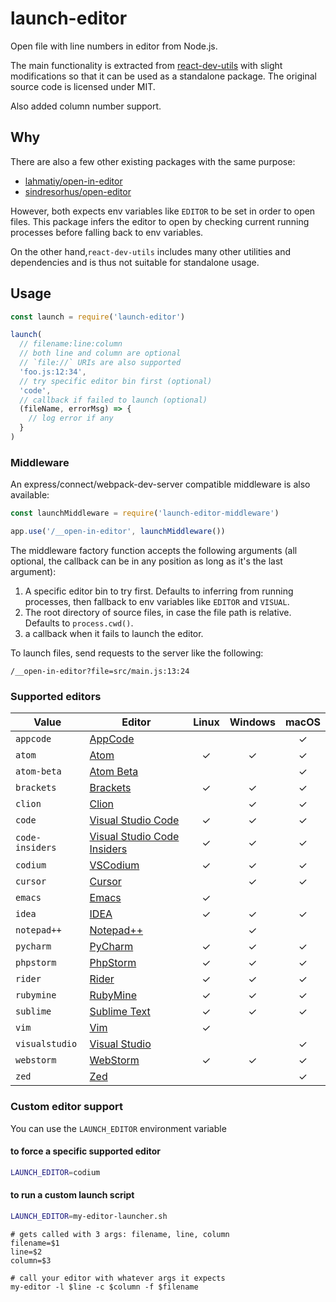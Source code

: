 # launch-editor

Open file with line numbers in editor from Node.js.

The main functionality is extracted from [react-dev-utils](https://github.com/facebookincubator/create-react-app/blob/master/packages/react-dev-utils/launchEditor.js) with slight modifications so that it can be used as a standalone package. The original source code is licensed under MIT.

Also added column number support.

## Why

There are also a few other existing packages with the same purpose:

- [lahmatiy/open-in-editor](https://github.com/lahmatiy/open-in-editor)
- [sindresorhus/open-editor](https://github.com/sindresorhus/open-editor)

However, both expects env variables like `EDITOR` to be set in order to open files. This package infers the editor to open by checking current running processes before falling back to env variables.

On the other hand,`react-dev-utils` includes many other utilities and dependencies and is thus not suitable for standalone usage.

## Usage

```js
const launch = require('launch-editor')

launch(
  // filename:line:column
  // both line and column are optional
  // `file://` URIs are also supported
  'foo.js:12:34',
  // try specific editor bin first (optional)
  'code',
  // callback if failed to launch (optional)
  (fileName, errorMsg) => {
    // log error if any
  }
)
```

### Middleware

An express/connect/webpack-dev-server compatible middleware is also available:

``` js
const launchMiddleware = require('launch-editor-middleware')

app.use('/__open-in-editor', launchMiddleware())
```

The middleware factory function accepts the following arguments (all optional, the callback can be in any position as long as it's the last argument):

1. A specific editor bin to try first. Defaults to inferring from running processes, then fallback to env variables like `EDITOR` and `VISUAL`.
2. The root directory of source files, in case the file path is relative. Defaults to `process.cwd()`.
3. a callback when it fails to launch the editor.

To launch files, send requests to the server like the following:

```text
/__open-in-editor?file=src/main.js:13:24
```

### Supported editors

| Value           | Editor                                                                 | Linux | Windows | macOS |
| --------------- | ---------------------------------------------------------------------- | :---: | :-----: |  :-:  |
| `appcode`       | [AppCode](https://www.jetbrains.com/objc/)                             |       |         |   ✓   |
| `atom`          | [Atom](https://atom.io/)                                               |  ✓    |   ✓     |   ✓   |
| `atom-beta`     | [Atom Beta](https://atom.io/beta)                                      |       |         |   ✓   |
| `brackets`      | [Brackets](http://brackets.io/)                                        |  ✓    |   ✓     |   ✓   |
| `clion`         | [Clion](https://www.jetbrains.com/clion/)                              |       |   ✓     |   ✓   |
| `code`          | [Visual Studio Code](https://code.visualstudio.com/)                   |  ✓    |   ✓     |   ✓   |
| `code-insiders` | [Visual Studio Code Insiders](https://code.visualstudio.com/insiders/) |  ✓    |   ✓     |   ✓   |
| `codium`        | [VSCodium](https://github.com/VSCodium/vscodium)                       |  ✓    |   ✓     |   ✓   |
| `cursor`        | [Cursor](https://www.cursor.com/)                                      |       |   ✓     |   ✓   |
| `emacs`         | [Emacs](https://www.gnu.org/software/emacs/)                           |  ✓    |         |       |
| `idea`          | [IDEA](https://www.jetbrains.com/idea/)                                |  ✓    |   ✓     |   ✓   |
| `notepad++`     | [Notepad++](https://notepad-plus-plus.org/download/v7.5.4.html)        |       |   ✓     |       |
| `pycharm`       | [PyCharm](https://www.jetbrains.com/pycharm/)                          |  ✓    |   ✓     |   ✓   |
| `phpstorm`      | [PhpStorm](https://www.jetbrains.com/phpstorm/)                        |  ✓    |   ✓     |   ✓   |
| `rider`         | [Rider](https://www.jetbrains.com/rider/)                              |  ✓    |   ✓     |   ✓   |
| `rubymine`      | [RubyMine](https://www.jetbrains.com/ruby/)                            |  ✓    |   ✓     |   ✓   |
| `sublime`       | [Sublime Text](https://www.sublimetext.com/)                           |  ✓    |   ✓     |   ✓   |
| `vim`           | [Vim](http://www.vim.org/)                                             |  ✓    |         |       |
| `visualstudio`  | [Visual Studio](https://www.visualstudio.com/vs/)                      |       |         |   ✓   |
| `webstorm`      | [WebStorm](https://www.jetbrains.com/webstorm/)                        |  ✓    |   ✓     |   ✓   |
| `zed`           | [Zed](https://zed.dev/)                                                |       |         |   ✓   |

### Custom editor support

You can use the `LAUNCH_EDITOR` environment variable

#### to force a specific supported editor

```bash
LAUNCH_EDITOR=codium
```

#### to run a custom launch script

```bash
LAUNCH_EDITOR=my-editor-launcher.sh
```

```shell
# gets called with 3 args: filename, line, column
filename=$1
line=$2
column=$3

# call your editor with whatever args it expects
my-editor -l $line -c $column -f $filename
```
